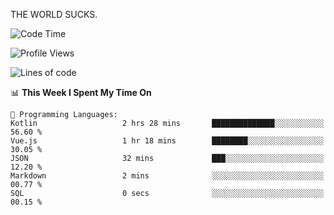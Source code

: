 THE WORLD SUCKS.

<!--START_SECTION:waka-->
![Code Time](http://img.shields.io/badge/Code%20Time-405%20hrs%2034%20mins-blue)

![Profile Views](http://img.shields.io/badge/Profile%20Views-2-blue)

![Lines of code](https://img.shields.io/badge/From%20Hello%20World%20I%27ve%20Written-1.5%20million%20lines%20of%20code-blue)

📊 **This Week I Spent My Time On** 

```text
💬 Programming Languages: 
Kotlin                   2 hrs 28 mins       ██████████████░░░░░░░░░░░   56.60 % 
Vue.js                   1 hr 18 mins        ████████░░░░░░░░░░░░░░░░░   30.05 % 
JSON                     32 mins             ███░░░░░░░░░░░░░░░░░░░░░░   12.20 % 
Markdown                 2 mins              ░░░░░░░░░░░░░░░░░░░░░░░░░   00.77 % 
SQL                      0 secs              ░░░░░░░░░░░░░░░░░░░░░░░░░   00.15 % 
```


<!--END_SECTION:waka-->
